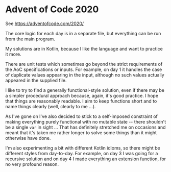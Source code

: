 # Advent of Code 2020

See https://adventofcode.com/2020/

The core logic for each day is in a separate file, but everything can be
run from the main program.

My solutions are in Kotlin, because I like the language and want to
practice it more.

There are unit tests which sometimes go beyond the strict requirements of
the AoC specifications or inputs. For example, on day 1 it handles the case
of duplicate values appearing in the input, although no such values actually
appeared in the supplied file.

I like to try to find a generally functional-style solution, even if there
may be a simpler procedural approach because, again, it's good practice.
I hope that things are reasonably readable. I aim to keep functions short
and to name things clearly (well, clearly to me ...).

As I've gone on I've also decided to stick to a self-imposed constraint
of making everything purely functional with no mutable state -- there
shouldn't be a single `var` in sight ... That has definitely stretched
me on occasions and meant that it's taken me rather longer to solve
some things than it might otherwise have done.

I'm also experimenting a bit with different Kotlin idioms, so there might
be different styles from day-to-day. For example, on day 3 I was going for
a recursive solution and on day 4 I made everything an extension function,
for no very profound reason.
